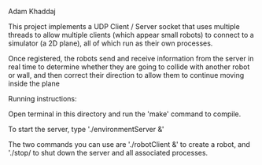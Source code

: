Adam Khaddaj

This project implements a UDP Client / Server socket that uses multiple threads to allow
multiple clients (which appear small robots) to connect to a simulator (a 2D plane), all of which run as
their own processes.

Once registered, the robots send and receive information from the server in real time to
determine whether they are going to collide with another robot or wall, and then correct their
direction to allow them to continue moving inside the plane

Running instructions:

Open terminal in this directory and run the 'make' command to compile.

To start the server, type './environmentServer &'

The two commands you can use are './robotClient &' to create a robot, and './stop/ to shut down the server and all associated processes.
